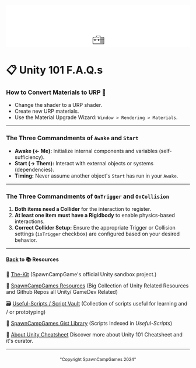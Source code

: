 ![Unity 101 Docs](https://github.com/SpawnCampGames/Resources/blob/main/101/img/Unity101.png)

# 📋 Unity 101 F.A.Q.s

### How to Convert Materials to URP 🎨
- Change the shader to a URP shader.
- Create new URP materials.
- Use the Material Upgrade Wizard: `Window > Rendering > Materials`.

---

### **The Three Commandments of `Awake` and `Start`**
- **Awake (<- Me):** Initialize internal components and variables (self-sufficiency).
- **Start (-> Them):** Interact with external objects or systems (dependencies).
- **Timing:** Never assume another object's `Start` has run in your `Awake`.

---

### **The Three Commandments of `OnTrigger` and `OnCollision`**
1. **Both items need a Collider** for the interaction to register.
2. **At least one item must have a Rigidbody** to enable physics-based interactions.
3. **Correct Collider Setup:** Ensure the appropriate Trigger or Collision settings (`isTrigger` checkbox) are configured based on your desired behavior.

---

#### [Back](https://github.com/SpawnCampGames/Resources/blob/master/readme.md) to 📚 Resources 
🧰 [The-Kit](https://github.com/spawncampgames/The-Kit/blob/master/readme.md) (SpawnCampGame's official Unity sandbox project.)  

📘 [SpawnCampGames Resources](https://github.com/SpawnCampGames/Resources/blob/master/readme.md) (Big Collection of Unity Related Resources and Github Repos all Unity/ GameDev Related)  

🗃️ [Useful-Scripts / Script Vault](https://github.com/SpawnCampGames/Useful-Scripts/blob/master/readme.md) (Collection of scripts useful for learning and / or prototyping)  

📄 [SpawnCampGames Gist Library](https://gist.github.com/spawncampgames) (Scripts Indexed in *Useful-Scripts*)  

👤 [About Unity Cheatsheet](https://github.com/SpawnCampGames/Resources/blob/master/101/About.md)  Discover more about Unity 101 Cheatsheet and it's curator.

---

<p align="center"><sub>"Copyright SpawnCampGames 2024"</sub></p>
